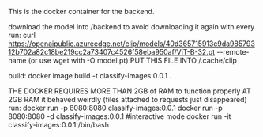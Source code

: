This is the docker container for the backend.


download the model into /backend to avoid downloading it again with every run:
curl https://openaipublic.azureedge.net/clip/models/40d365715913c9da98579312b702a82c18be219cc2a73407c4526f58eba950af/ViT-B-32.pt --remote-name
(or use wget with -O model.pt)
PUT THIS FILE INTO /.cache/clip


build:
docker image build -t classify-images:0.0.1 .


THE DOCKER REQUIRES MORE THAN 2GB of RAM to function properly
AT 2GB RAM it behaved weirdly (files attached to requests just disappeared)
run:
docker run -p 8080:8080 classify-images:0.0.1
docker run -p 8080:8080 -d classify-images:0.0.1
#interactive mode
docker run -it classify-images:0.0.1 /bin/bash 


